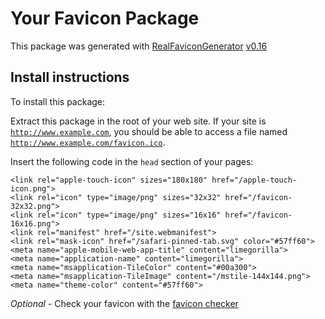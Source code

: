 # Your Favicon Package

This package was generated with [RealFaviconGenerator](https://realfavicongenerator.net/) [v0.16](https://realfavicongenerator.net/change_log#v0.16)

## Install instructions

To install this package:

Extract this package in the root of your web site. If your site is <code>http://www.example.com</code>, you should be able to access a file named <code>http://www.example.com/favicon.ico</code>.

Insert the following code in the `head` section of your pages:

    <link rel="apple-touch-icon" sizes="180x180" href="/apple-touch-icon.png">
    <link rel="icon" type="image/png" sizes="32x32" href="/favicon-32x32.png">
    <link rel="icon" type="image/png" sizes="16x16" href="/favicon-16x16.png">
    <link rel="manifest" href="/site.webmanifest">
    <link rel="mask-icon" href="/safari-pinned-tab.svg" color="#57ff60">
    <meta name="apple-mobile-web-app-title" content="limegorilla">
    <meta name="application-name" content="limegorilla">
    <meta name="msapplication-TileColor" content="#00a300">
    <meta name="msapplication-TileImage" content="/mstile-144x144.png">
    <meta name="theme-color" content="#57ff60">

*Optional* - Check your favicon with the [favicon checker](https://realfavicongenerator.net/favicon_checker)